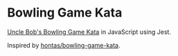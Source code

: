 # Bowling Game Kata

[Uncle Bob's Bowling Game Kata][0] in JavaScript using Jest.

Inspired by [hontas/bowling-game-kata][1].

[0]: http://butunclebob.com/ArticleS.UncleBob.TheBowlingGameKata
[1]: https://github.com/hontas/bowling-game-kata
